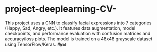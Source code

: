 # project-deeplearning-CV-
This project uses a CNN to classify facial expressions into 7 categories (Happy, Sad, Angry, etc.). It features data augmentation, model checkpoints, and performance evaluation with confusion matrices and accuracy/loss plots. The model is trained on a 48x48 grayscale dataset using TensorFlow/Keras. 🎭📊
